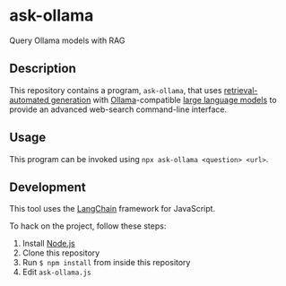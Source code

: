 # ask-ollama
Query Ollama models with RAG

## Description

This repository contains a program, `ask-ollama`,
that uses [retrieval-automated generation] with
[Ollama]-compatible [large language models] to provide
an advanced web-search command-line interface.

## Usage
This program can be invoked using `npx ask-ollama <question> <url>`.

## Development

This tool uses the [LangChain] framework for JavaScript.

To hack on the project, follow these steps:

1. Install [Node.js]
2. Clone this repository
3. Run `$ npm install` from inside this repository
4. Edit `ask-ollama.js`

[retrieval-automated generation]: https://research.ibm.com/blog/retrieval-augmented-generation-RAG
[Ollama]: https://ollama.ai
[large language models]: https://ollama.ai/library
[LangChain]: https://docs.langchain.com/docs/
[Node.js]: https://nodejs.org/
